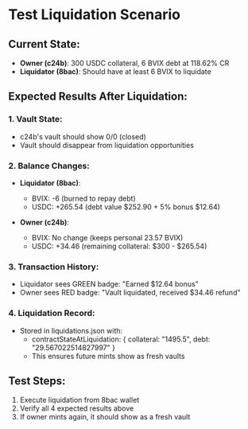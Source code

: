 # Test Liquidation Scenario

## Current State:
- **Owner (c24b)**: 300 USDC collateral, 6 BVIX debt at 118.62% CR
- **Liquidator (8bac)**: Should have at least 6 BVIX to liquidate

## Expected Results After Liquidation:

### 1. Vault State:
- c24b's vault should show 0/0 (closed)
- Vault should disappear from liquidation opportunities

### 2. Balance Changes:
- **Liquidator (8bac)**:
  - BVIX: -6 (burned to repay debt)
  - USDC: +265.54 (debt value $252.90 + 5% bonus $12.64)
  
- **Owner (c24b)**:
  - BVIX: No change (keeps personal 23.57 BVIX)
  - USDC: +34.46 (remaining collateral: $300 - $265.54)

### 3. Transaction History:
- Liquidator sees GREEN badge: "Earned $12.64 bonus"
- Owner sees RED badge: "Vault liquidated, received $34.46 refund"

### 4. Liquidation Record:
- Stored in liquidations.json with:
  - contractStateAtLiquidation: { collateral: "1495.5", debt: "29.567022514827997" }
  - This ensures future mints show as fresh vaults

## Test Steps:
1. Execute liquidation from 8bac wallet
2. Verify all 4 expected results above
3. If owner mints again, it should show as a fresh vault
